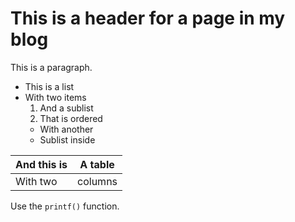 # This is a header for a page in my blog

This is a paragraph.

* This is a list
* With two items
  1. And a sublist
  2. That is ordered
    * With another
    * Sublist inside

| And this is | A table |
|-------------|---------|
| With two    | columns |

<p>Use the <code>printf()</code> function.</p>

<img>
